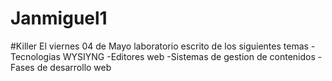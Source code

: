 # Janmiguel1
#Killer
El viernes 04 de Mayo laboratorio escrito de los siguientes temas
-Tecnologias WYSIYNG
-Editores web
-Sistemas de gestion de contenidos 
-Fases de desarrollo web

